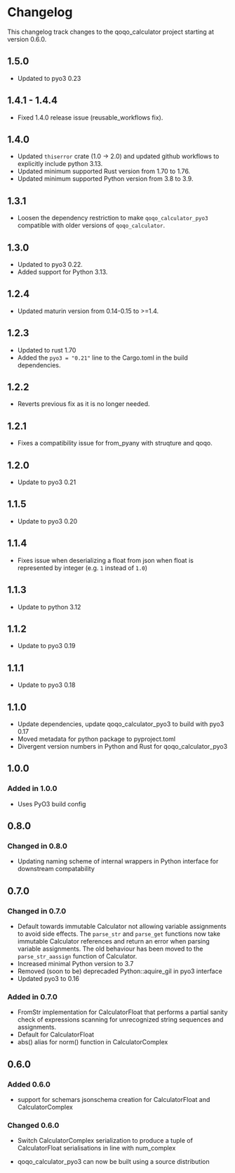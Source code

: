 # Changelog

This changelog track changes to the qoqo_calculator project starting at version 0.6.0.

## 1.5.0

* Updated to pyo3 0.23

## 1.4.1 - 1.4.4

* Fixed 1.4.0 release issue (reusable_workflows fix).

## 1.4.0

* Updated `thiserror` crate (1.0 -> 2.0) and updated github workflows to explicitly include python 3.13.
* Updated minimum supported Rust version from 1.70 to 1.76.
* Updated minimum supported Python version from 3.8 to 3.9.

## 1.3.1

* Loosen the dependency restriction to make `qoqo_calculator_pyo3` compatible with older versions of `qoqo_calculator`.

## 1.3.0

* Updated to pyo3 0.22.
* Added support for Python 3.13.

## 1.2.4

* Updated maturin version from 0.14-0.15 to >=1.4.

## 1.2.3

* Updated to rust 1.70
* Added the `pyo3 = "0.21"` line to the Cargo.toml in the build dependencies.

## 1.2.2

* Reverts previous fix as it is no longer needed.

## 1.2.1

* Fixes a compatibility issue for from_pyany with struqture and qoqo.

## 1.2.0

* Update to pyo3 0.21

## 1.1.5

* Update to pyo3 0.20

## 1.1.4

* Fixes issue when deserializing a float from json when float is represented by integer (e.g. `1` instead of `1.0`)

## 1.1.3

* Update to python 3.12

## 1.1.2

* Update to pyo3 0.19

## 1.1.1

* Update to pyo3 0.18

## 1.1.0

* Update dependencies, update qoqo_calculator_pyo3 to build with pyo3 0.17
* Moved metadata for python package to pyproject.toml
* Divergent version numbers in Python and Rust for qoqo_calculator_pyo3

## 1.0.0

### Added in 1.0.0

* Uses PyO3 build config

## 0.8.0

### Changed in 0.8.0

* Updating naming scheme of internal wrappers in Python interface for downstream compatability

## 0.7.0

### Changed in 0.7.0

* Default towards immutable Calculator not allowing variable assignments to avoid side effects. The `parse_str` and `parse_get` functions now take immutable Calculator references and return an error when parsing variable assignments. The old behaviour has been moved to the `parse_str_aassign` function of Calculator.
* Increased minimal Python version to 3.7
* Removed (soon to be) deprecaded Python::aquire_gil in pyo3 interface
* Updated pyo3 to 0.16

### Added in 0.7.0

* FromStr implementation for CalculatorFloat that performs a partial sanity check of expressions scanning for unrecognized string sequences and assignments.
* Default for CalculatorFloat
* abs() alias for norm() function in CalculatorComplex

## 0.6.0

### Added 0.6.0

* support for schemars jsonschema creation for CalculatorFloat and CalculatorComplex

### Changed 0.6.0

* Switch CalculatorComplex serialization to produce a tuple of CalculatorFloat serialisations in line with num_complex

* qoqo_calculator_pyo3 can now be built using a source distribution
